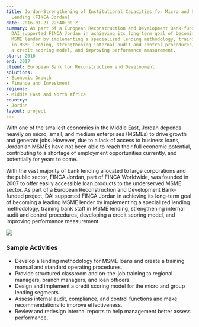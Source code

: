```yaml
---
title: Jordan—Strengthening of Institutional Capacities for Micro and Small Enterprises
  Lending (FINCA Jordan)
date: 2016-01-21 22:40:00 Z
summary: As part of a European Reconstruction and Development Bank-funded project,
  DAI supported FINCA Jordan in achieving its long-term goal of becoming a leading
  MSME lender by implementing a specialized lending methodology, training bank staff
  in MSME lending, strengthening internal audit and control procedures, developing
  a credit scoring model, and improving performance measurement.
start: 2016
end: 2017
client: European Bank for Reconstruction and Development
solutions:
- Economic Growth
- Finance and Investment
regions:
- Middle East and North Africa
country:
- Jordan
layout: project
---
```


With one of the smallest economies in the Middle East, Jordan depends heavily on micro, small, and medium enterprises (MSMEs) to drive growth and generate jobs. However, due to a lack of access to business loans, Jordanian MSMEs have not been able to reach their full economic potential, contributing to a shortage of employment opportunities currently, and potentially for years to come.

With the vast majority of bank lending allocated to large corporations and the public sector, FINCA Jordan, part of FINCA Worldwide, was founded in 2007 to offer easily accessible loan products to the underserved MSME sector. As part of a European Reconstruction and Development Bank-funded project, DAI supported FINCA Jordan in achieving its long-term goal of becoming a leading MSME lender by implementing a specialized lending methodology, training bank staff in MSME lending, strengthening internal audit and control procedures, developing a credit scoring model, and improving performance measurement.

![][1]

### Sample Activities

* Develop a lending methodology for MSME loans and create a training manual and standard operating procedures.
* Provide structured classroom and on-the-job training to regional managers, branch managers, and loan officers.
* Design and implement a credit scoring model for the micro and group lending segments.
* Assess internal audit, compliance, and control functions and make recommendations to improve effectiveness.
* Review and redesign internal reports to help management better assess performance.

[1]: https://assetify-dai.com/projects/FINCA%20pic.jpg